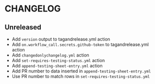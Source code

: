 # CHANGELOG

## Unreleased
 - Add `version` output to tagandrelease.yml action
 - Add `on.workflow_call.secrets.github-token` to tagandrelease.yml action
 - Add `changedonlychangelog.yml` action
 - Add `set-requires-testing-status.yml` action
 - Add `append-testing-sheet-entry.yml` action
 - Add PR number to data inserted in `append-testing-sheet-entry.yml`
 - Use PR number to match rows in `set-requires-testing-status.yml`

